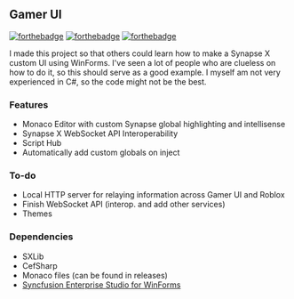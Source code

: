 
## Gamer UI  
[![forthebadge](https://forthebadge.com/images/badges/designed-in-ms-paint.svg)](https://forthebadge.com)
[![forthebadge](https://forthebadge.com/images/badges/made-with-c-sharp.svg)](https://forthebadge.com)
[![forthebadge](https://forthebadge.com/images/badges/mom-made-pizza-rolls.svg)](https://forthebadge.com)  

I made this project so that others could learn how to make a Synapse X custom UI using WinForms. I've seen a lot of people who are clueless on how to do it, so this should serve as a good example. I myself am not very experienced in C#, so the code might not be the best.

### Features
  * Monaco Editor with custom Synapse global highlighting and intellisense
  * Synapse X WebSocket API Interoperability
  * Script Hub
  * Automatically add custom globals on inject

### To-do
  * Local HTTP server for relaying information across Gamer UI and Roblox
  * Finish WebSocket API (interop. and add other services)
  * Themes

### Dependencies
  * SXLib
  * CefSharp
  * Monaco files (can be found in releases)
  * [Syncfusion Enterprise Studio for WinForms](https://www.syncfusion.com/products/communitylicense)
